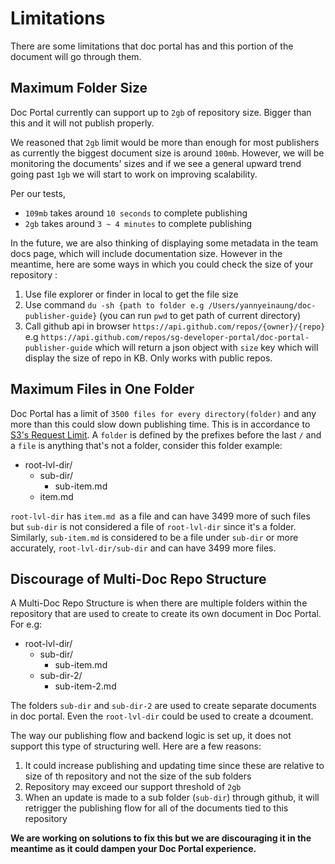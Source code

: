 # Limitations

There are some limitations that doc portal has and this portion of the document will go through them.

## Maximum Folder Size

Doc Portal currently can support up to `2gb` of repository size. Bigger than this and it will not publish properly.

We reasoned that `2gb` limit would be more than enough for most publishers as currently the biggest document size is around `100mb`. However, we will be monitoring the documents' sizes and if we see a general upward trend going past `1gb` we will start to work on improving scalability.

Per our tests, 

- `109mb` takes around `10 seconds` to complete publishing
- `2gb` takes around `3 ~ 4 minutes` to complete publishing

In the future, we are also thinking of displaying some metadata in the team docs page, which will include documentation size. However in the meantime, here are some ways in which you could check the size of your repository : 

1. Use file explorer or finder in local to get the file size
2. Use command `du -sh {path to folder e.g /Users/yannyeinaung/doc-publisher-guide}` (you can run `pwd` to get path of current directory)
3. Call github api in browser `https://api.github.com/repos/{owner}/{repo}` e.g `https://api.github.com/repos/sg-developer-portal/doc-portal-publisher-guide` which will return a json object with `size` key which will display the size of repo in KB. Only works with public repos.

## Maximum Files in One Folder

Doc Portal has a limit of `3500 files for every directory(folder)` and any more than this could slow down publishing time. This is in accordance to [S3's Request Limit](https://aws.amazon.com/premiumsupport/knowledge-center/s3-request-limit-avoid-throttling/). A `folder` is defined by the prefixes before the last `/` and a `file` is anything that's not a folder, consider this folder example:

- root-lvl-dir/
  - sub-dir/
    - sub-item.md
  - item.md

`root-lvl-dir` has `item.md `as a file and can have 3499 more of such files but `sub-dir` is not considered a file of `root-lvl-dir` since it's a folder. Similarly, `sub-item.md` is considered to be a file under `sub-dir` or more accurately, `root-lvl-dir/sub-dir` and can have 3499 more files.

## Discourage of Multi-Doc Repo Structure

A Multi-Doc Repo Structure is when there are multiple folders within the repository that are used to create to create its own document in Doc Portal. For e.g:

- root-lvl-dir/
  - sub-dir/
    - sub-item.md
  - sub-dir-2/
    - sub-item-2.md

The folders `sub-dir` and `sub-dir-2` are used to create separate documents in doc portal. Even the `root-lvl-dir` could be used to create a dcoument. 

The way our publishing flow and backend logic is set up, it does not support this type of structuring well. Here are a few reasons:

   1. It could increase publishing and updating time since these are relative to size of th repository and not the size of the sub folders
   2. Repository may exceed our support threshold of `2gb`
   3. When an update is made to a sub folder (`sub-dir`) through github, it will retrigger the publishing flow for all of the documents tied to this repository

**We are working on solutions to fix this but we are discouraging it in the meantime as it could dampen your Doc Portal experience.**